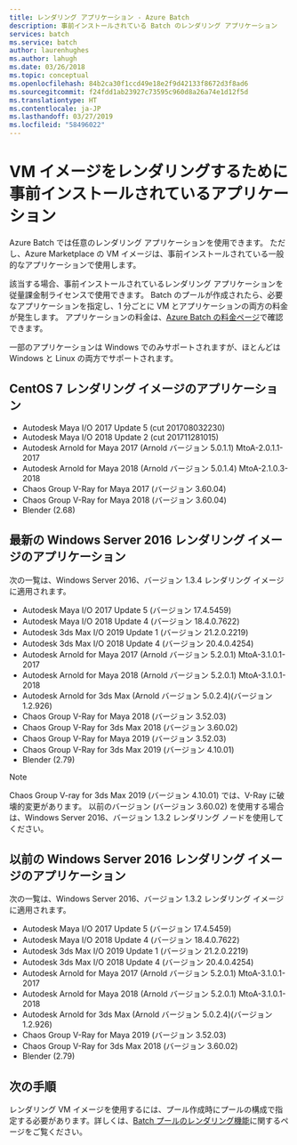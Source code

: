 ```yaml
---
title: レンダリング アプリケーション - Azure Batch
description: 事前インストールされている Batch のレンダリング アプリケーション
services: batch
ms.service: batch
author: laurenhughes
ms.author: lahugh
ms.date: 03/26/2018
ms.topic: conceptual
ms.openlocfilehash: 84b2ca30f1ccd49e18e2f9d42133f8672d3f8ad6
ms.sourcegitcommit: f24fdd1ab23927c73595c960d8a26a74e1d12f5d
ms.translationtype: HT
ms.contentlocale: ja-JP
ms.lasthandoff: 03/27/2019
ms.locfileid: "58496022"
---
```

# <a name="pre-installed-applications-on-rendering-vm-images"></a>VM イメージをレンダリングするために事前インストールされているアプリケーション

Azure Batch では任意のレンダリング アプリケーションを使用できます。 ただし、Azure Marketplace の VM イメージは、事前インストールされている一般的なアプリケーションで使用します。

該当する場合、事前インストールされているレンダリング アプリケーションを従量課金制ライセンスで使用できます。 Batch のプールが作成されたら、必要なアプリケーションを指定し、1 分ごとに VM とアプリケーションの両方の料金が発生します。 アプリケーションの料金は、[Azure Batch の料金ページ](https://azure.microsoft.com/pricing/details/batch/#graphic-rendering)で確認できます。

一部のアプリケーションは Windows でのみサポートされますが、ほとんどは Windows と Linux の両方でサポートされます。

## <a name="applications-on-centos-7-rendering-images"></a>CentOS 7 レンダリング イメージのアプリケーション

* Autodesk Maya I/O 2017 Update 5 (cut 201708032230)
* Autodesk Maya I/O 2018 Update 2 (cut 201711281015)
* Autodesk Arnold for Maya 2017 (Arnold バージョン 5.0.1.1) MtoA-2.0.1.1-2017
* Autodesk Arnold for Maya 2018 (Arnold バージョン 5.0.1.4) MtoA-2.1.0.3-2018
* Chaos Group V-Ray for Maya 2017 (バージョン 3.60.04)
* Chaos Group V-Ray for Maya 2018 (バージョン 3.60.04)
* Blender (2.68)

## <a name="applications-on-latest-windows-server-2016-rendering-images"></a>最新の Windows Server 2016 レンダリング イメージのアプリケーション

次の一覧は、Windows Server 2016、バージョン 1.3.4 レンダリング イメージに適用されます。

* Autodesk Maya I/O 2017 Update 5 (バージョン 17.4.5459)
* Autodesk Maya I/O 2018 Update 4 (バージョン 18.4.0.7622)
* Autodesk 3ds Max I/O 2019 Update 1 (バージョン 21.2.0.2219)
* Autodesk 3ds Max I/O 2018 Update 4 (バージョン 20.4.0.4254)
* Autodesk Arnold for Maya 2017 (Arnold バージョン 5.2.0.1) MtoA-3.1.0.1-2017
* Autodesk Arnold for Maya 2018 (Arnold バージョン 5.2.0.1) MtoA-3.1.0.1-2018
* Autodesk Arnold for 3ds Max (Arnold バージョン 5.0.2.4)(バージョン 1.2.926)
* Chaos Group V-Ray for Maya 2018 (バージョン 3.52.03)
* Chaos Group V-Ray for 3ds Max 2018 (バージョン 3.60.02)
* Chaos Group V-Ray for Maya 2019 (バージョン 3.52.03)
* Chaos Group V-Ray for 3ds Max 2019 (バージョン 4.10.01)
* Blender (2.79)

> [!NOTE]
> Chaos Group V-ray for 3ds Max 2019 (バージョン 4.10.01) では、V-Ray に破壊的変更があります。 以前のバージョン (バージョン 3.60.02) を使用する場合は、Windows Server 2016、バージョン 1.3.2 レンダリング ノードを使用してください。

## <a name="applications-on-previous-windows-server-2016-rendering-images"></a>以前の Windows Server 2016 レンダリング イメージのアプリケーション

次の一覧は、Windows Server 2016、バージョン 1.3.2 レンダリング イメージに適用されます。

* Autodesk Maya I/O 2017 Update 5 (バージョン 17.4.5459)
* Autodesk Maya I/O 2018 Update 4 (バージョン 18.4.0.7622)  
* Autodesk 3ds Max I/O 2019 Update 1 (バージョン 21.2.0.2219)
* Autodesk 3ds Max I/O 2018 Update 4 (バージョン 20.4.0.4254)
* Autodesk Arnold for Maya 2017 (Arnold バージョン 5.2.0.1) MtoA-3.1.0.1-2017
* Autodesk Arnold for Maya 2018 (Arnold バージョン 5.2.0.1) MtoA-3.1.0.1-2018
* Autodesk Arnold for 3ds Max (Arnold バージョン 5.0.2.4)(バージョン 1.2.926)
* Chaos Group V-Ray for Maya 2019 (バージョン 3.52.03)
* Chaos Group V-Ray for 3ds Max 2018 (バージョン 3.60.02)
* Blender (2.79)

## <a name="next-steps"></a>次の手順

レンダリング VM イメージを使用するには、プール作成時にプールの構成で指定する必要があります。詳しくは、[Batch プールのレンダリング機能](https://docs.microsoft.com/azure/batch/batch-rendering-functionality#batch-pools)に関するページをご覧ください。